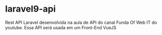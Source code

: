 # laravel9-api
Rest API Laravel desenvolvida na aula de API do canal Funda Of Web IT do youtube. Essa API será usada em um Front-End VueJS
